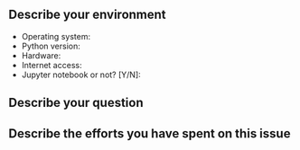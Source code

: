 ## Describe your environment

* Operating system:
* Python version: 
* Hardware:
* Internet access: 
* Jupyter notebook or not? [Y/N]: 

## Describe your question

<!-- I get IOError when running my script to load files -->

## Describe the efforts you have spent on this issue

<!-- Have you Google/ Stackover flow anything? -->
<!-- Do they solve or partially solve your question? -->
<!-- What is the closest answer you can find? -->
